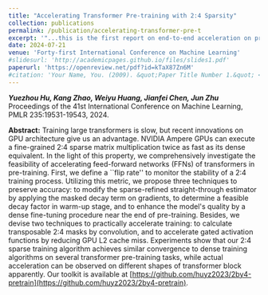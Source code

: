 ```yaml
---
title: "Accelerating Transformer Pre-training with 2:4 Sparsity"
collection: publications
permalink: /publication/accelerating-transformer-pre-t
excerpt: '"...this is the first report on end-to-end acceleration on pre-training transformers with 2:4 sparsity."'
date: 2024-07-21
venue: 'Forty-first International Conference on Machine Learning'
#slidesurl: 'http://academicpages.github.io/files/slides1.pdf'
paperurl: 'https://openreview.net/pdf?id=kTaX87Zn6M'
#citation: 'Your Name, You. (2009). &quot;Paper Title Number 1.&quot; <i>Journal 1</i>. 1(1).'
---
```


***Yuezhou Hu, Kang Zhao, Weiyu Huang, Jianfei Chen, Jun Zhu*** Proceedings of the 41st International Conference on Machine Learning, PMLR 235:19531-19543, 2024.

**Abstract:**
Training large transformers is slow, but recent innovations on GPU architecture give us an advantage. NVIDIA Ampere GPUs can execute a fine-grained 2:4 sparse matrix multiplication twice as fast as its dense equivalent. In the light of this property, we comprehensively investigate the feasibility of accelerating feed-forward networks (FFNs) of transformers in pre-training. First, we define a ``flip rate'' to monitor the stability of a 2:4 training process. Utilizing this metric, we propose three techniques to preserve accuracy: to modify the sparse-refined straight-through estimator by applying the masked decay term on gradients, to determine a feasible decay factor in warm-up stage, and to enhance the model's quality by a dense fine-tuning procedure near the end of pre-training. Besides, we devise two techniques to practically accelerate training: to calculate transposable 2:4 masks by convolution, and to accelerate gated activation functions by reducing GPU L2 cache miss. Experiments show that our 2:4 sparse training algorithm achieves similar convergence to dense training algorithms on several transformer pre-training tasks, while actual acceleration can be observed on different shapes of transformer block apparently. Our toolkit is available at [https://github.com/huyz2023/2by4-pretrain](https://github.com/huyz2023/2by4-pretrain).